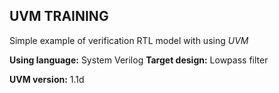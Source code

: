 ## UVM TRAINING

Simple example of verification RTL model with using *UVM*

**Using language:** System Verilog
**Target design:** Lowpass filter

**UVM version:** 1.1d